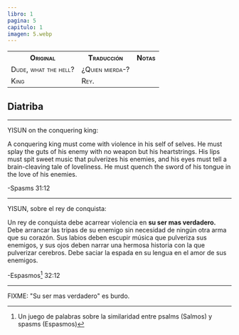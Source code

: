 ```yaml
---
libro: 1
pagina: 5
capitulo: 1
imagen: 5.webp
---
```


<table style="width:100%;font-variant: small-caps;">
<th> Original </th><th> Traducción</th><th> Notas</th>
<tr><td>
Dude, what the hell?
</td><td>
¿Quien mierda-?
</td><td>

</td></tr>
<tr><td>
King
</td><td>
Rey.
</td><td>

</td></tr>
</table>

## Diatriba

---

YISUN on the conquering king:

A conquering king must come with violence in his self of selves. He must splay the guts of his enemy with no weapon but his heartstrings. His lips must spit sweet music that pulverizes his enemies, and his eyes must tell a brain-cleaving tale of loveliness. He must quench the sword of his tongue in the love of his enemies.

 -Spasms 31:12

---

YISUN, sobre el rey de conquista:

Un rey de conquista debe acarrear violencia en **su ser mas verdadero.** Debe arrancar las tripas de su enemigo sin necesidad de ningún otra arma que su corazón. Sus labios deben escupir música que pulveriza sus enemigos, y sus ojos deben narrar una hermosa historia con la que pulverizar cerebros. Debe saciar la espada en su lengua en el amor de sus enemigos.

 -Espasmos[^1] 32:12

[^1]: Un juego de palabras sobre la similaridad entre psalms (Salmos) y spasms (Espasmos)

---

FIXME: "Su ser mas verdadero" es burdo.
